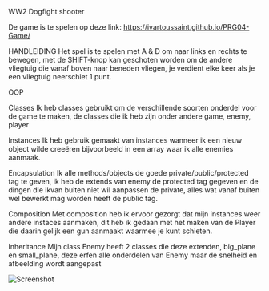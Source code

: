 WW2 Dogfight shooter

De game is te spelen op deze link:  https://ivartoussaint.github.io/PRG04-Game/

HANDLEIDING
Het spel is te spelen met A & D om naar links en rechts te bewegen, met de SHIFT-knop kan geschoten worden om de andere vliegtuig die vanaf boven naar beneden vliegen, je verdient elke keer als je een vliegtuig neerschiet 1 punt.

OOP

Classes
Ik heb classes gebruikt om de verschillende soorten onderdel voor de game te maken, de classes die ik heb zijn onder andere game, enemy, player

Instances
Ik heb gebruik gemaakt van instances wanneer ik een nieuw object wilde creeëren bijvoorbeeld in een array waar ik alle enemies aanmaak.

Encapsulation
Ik alle methods/objects de goede private/public/protected tag te geven, ik heb de extends van enemy de protected tag gegeven en de dingen die ikvan buiten niet wil aanpassen de private, alles wat vanaf buiten wel bewerkt mag worden heeft de public tag.


Composition
Met composition heb ik ervoor gezorgt dat mijn instances weer andere instaces aanmaken, dit heb ik gedaan met het maken van de Player die daarin gelijk een gun aanmaakt waarmee je kunt schieten.

Inheritance
Mijn class Enemy heeft 2 classes die deze extenden, big_plane en small_plane, deze erfen alle onderdelen van Enemy maar de snelheid en afbeelding wordt aangepast


![Screenshot](https://raw.githubusercontent.com/IvarToussaint/PRG04-Game/master/docs/images/UML3.png)
